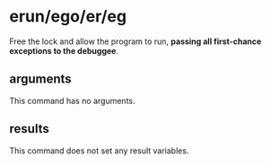 # erun/ego/er/eg

Free the lock and allow the program to run, **passing all first-chance exceptions to the debuggee**.

## arguments

This command has no arguments.

## results

This command does not set any result variables.
